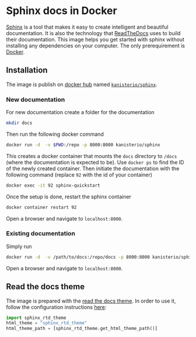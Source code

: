 # Sphinx docs in Docker

[Sphinx](http://www.sphinx-doc.org/en/stable/) is a tool that makes it easy to create intelligent and beautiful documentation. It is also the technology that [ReadTheDocs](https://readthedocs.org/) uses to build their documentation. This image helps you get started with sphinx without installing any dependencies on your computer. The only prerequirement is [Docker](http://docker.com/).

## Installation

The image is publish on [docker hub](http://hub.docker.com/) named [`kanisterio/sphinx`](https://hub.docker.com/r/kanisterio/sphinx/).

### New documentation

For new documentation create a folder for the documentation

```bash
mkdir docs
```

Then run the following docker command

```bash
docker run -d  -v $PWD:/repo -p 8000:8000 kanisterio/sphinx
```

This creates a docker container that mounts the `docs` directory to `/docs` (where the documentation is expected to be). Use `docker ps` to find the ID of the newly created container. Then initiate the documentation with the following command (replace `92` with the id of your container)

```bash
docker exec -it 92 sphinx-quickstart
```

Once the setup is done, restart the sphinx container

```bash
docker container restart 92
```

Open a browser and navigate to `localhost:8000`.

### Existing documentation

Simply run

```bash
docker run -d  -v /path/to/docs:/repo/docs -p 8000:8000 kanisterio/sphinx
```

Open a browser and navigate to `localhost:8000`.

## Read the docs theme

The image is prepared with the [read the docs theme](https://github.com/rtfd/sphinx_rtd_theme). In order to use it, follow the configuration instructions [here](https://github.com/rtfd/sphinx_rtd_theme#installation):

```py
import sphinx_rtd_theme
html_theme = "sphinx_rtd_theme"
html_theme_path = [sphinx_rtd_theme.get_html_theme_path()]
```
